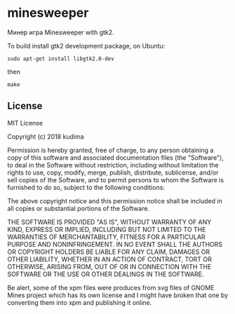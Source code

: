 # minesweeper

Минер игра
Minesweeper with gtk2.

To build install gtk2 development package, on Ubuntu:

    sudo apt-get install libgtk2.0-dev

then

    make

## License

MIT License

Copyright (c) 2018 kudima

Permission is hereby granted, free of charge, to any person obtaining a copy
of this software and associated documentation files (the "Software"), to deal
in the Software without restriction, including without limitation the rights
to use, copy, modify, merge, publish, distribute, sublicense, and/or sell
copies of the Software, and to permit persons to whom the Software is
furnished to do so, subject to the following conditions:

The above copyright notice and this permission notice shall be included in all
copies or substantial portions of the Software.

THE SOFTWARE IS PROVIDED "AS IS", WITHOUT WARRANTY OF ANY KIND, EXPRESS OR
IMPLIED, INCLUDING BUT NOT LIMITED TO THE WARRANTIES OF MERCHANTABILITY,
FITNESS FOR A PARTICULAR PURPOSE AND NONINFRINGEMENT. IN NO EVENT SHALL THE
AUTHORS OR COPYRIGHT HOLDERS BE LIABLE FOR ANY CLAIM, DAMAGES OR OTHER
LIABILITY, WHETHER IN AN ACTION OF CONTRACT, TORT OR OTHERWISE, ARISING FROM,
OUT OF OR IN CONNECTION WITH THE SOFTWARE OR THE USE OR OTHER DEALINGS IN THE
SOFTWARE.

Be alert, some of the xpm files were produces from svg files of GNOME Mines
project which has its own license and I might have broken that one by converting
them into xpm and publishing it online.
